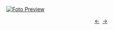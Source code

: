 [![Foto Preview](preview/project-1217.avif)](https://20essentials.github.io/project-1217)

<div align="center" style="display: flex; justify-content: center;">
  <a  href="https://github.com/20essentials/project-1216" target="_blank">&#8592;</a>
  &nbsp;&nbsp;
  <a  href="https://github.com/20essentials/project-1218" target="_blank">&#8594;</a>
</div>
